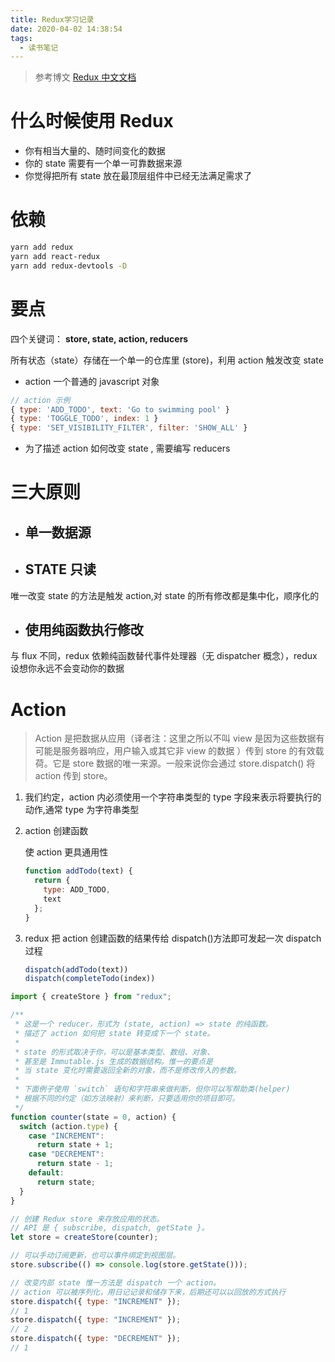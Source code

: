 ```yaml
---
title: Redux学习记录
date: 2020-04-02 14:38:54
tags:
  - 读书笔记
---
```


> 参考博文 [Redux 中文文档](https://cn.redux.js.org/)

# 什么时候使用 Redux

- 你有相当大量的、随时间变化的数据
- 你的 state 需要有一个单一可靠数据来源
- 你觉得把所有 state 放在最顶层组件中已经无法满足需求了

# 依赖

```bash
yarn add redux
yarn add react-redux
yarn add redux-devtools -D
```

# 要点

四个关键词： **store, state, action, reducers**

所有状态（state）存储在一个单一的仓库里 (store)，利用 action 触发改变 state

- action 一个普通的 javascript 对象

```js
// action 示例
{ type: 'ADD_TODO', text: 'Go to swimming pool' }
{ type: 'TOGGLE_TODO', index: 1 }
{ type: 'SET_VISIBILITY_FILTER', filter: 'SHOW_ALL' }
```

- 为了描述 action 如何改变 state , 需要编写 reducers

# 三大原则

- ## 单一数据源
- ## STATE 只读

唯一改变 state 的方法是触发 action,对 state 的所有修改都是集中化，顺序化的

- ## 使用纯函数执行修改

与 flux 不同，redux 依赖纯函数替代事件处理器（无 dispatcher 概念），redux 设想你永远不会变动你的数据

# Action

> Action 是把数据从应用（译者注：这里之所以不叫 view 是因为这些数据有可能是服务器响应，用户输入或其它非 view 的数据 ）传到 store 的有效载荷。它是 store 数据的唯一来源。一般来说你会通过 store.dispatch() 将 action 传到 store。

1.  我们约定，action 内必须使用一个字符串类型的 type 字段来表示将要执行的动作,通常 type 为字符串类型

2.  action 创建函数

    使 action 更具通用性

    ```js
    function addTodo(text) {
      return {
        type: ADD_TODO,
        text
      };
    }
    ```

3.  redux 把 action 创建函数的结果传给 dispatch()方法即可发起一次 dispatch 过程

    ```js
    dispatch(addTodo(text))
    dispatch(completeTodo(index))
    ```

```js
import { createStore } from "redux";

/**
 * 这是一个 reducer，形式为 (state, action) => state 的纯函数。
 * 描述了 action 如何把 state 转变成下一个 state。
 *
 * state 的形式取决于你，可以是基本类型、数组、对象、
 * 甚至是 Immutable.js 生成的数据结构。惟一的要点是
 * 当 state 变化时需要返回全新的对象，而不是修改传入的参数。
 *
 * 下面例子使用 `switch` 语句和字符串来做判断，但你可以写帮助类(helper)
 * 根据不同的约定（如方法映射）来判断，只要适用你的项目即可。
 */
function counter(state = 0, action) {
  switch (action.type) {
    case "INCREMENT":
      return state + 1;
    case "DECREMENT":
      return state - 1;
    default:
      return state;
  }
}

// 创建 Redux store 来存放应用的状态。
// API 是 { subscribe, dispatch, getState }。
let store = createStore(counter);

// 可以手动订阅更新，也可以事件绑定到视图层。
store.subscribe(() => console.log(store.getState()));

// 改变内部 state 惟一方法是 dispatch 一个 action。
// action 可以被序列化，用日记记录和储存下来，后期还可以以回放的方式执行
store.dispatch({ type: "INCREMENT" });
// 1
store.dispatch({ type: "INCREMENT" });
// 2
store.dispatch({ type: "DECREMENT" });
// 1
```

